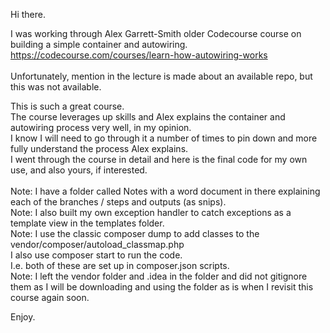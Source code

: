 Hi there.

I was working through Alex Garrett-Smith older Codecourse course on building a simple container and autowiring.
https://codecourse.com/courses/learn-how-autowiring-works<br><br>
Unfortunately, mention in the lecture is made about an available repo, but this was not available.

This is such a great course.<br>
The course leverages up skills and Alex explains the container and autowiring process very well, in my opinion.<br>
I know I will need to go through it a number of times to pin down and more fully understand the process Alex explains.<br>
I went through the course in detail and here is the final code for my own use, and also yours, if interested.<br><br>
Note:  I have a folder called Notes with a word document in there explaining each of the branches / steps and outputs (as snips).<br>
Note:  I also built my own exception handler to catch exceptions as a template view in the templates folder.<br>
Note:  I use the classic composer dump to add classes to the vendor/composer/autoload_classmap.php<br>
I also use composer start to run the code.<br>
I.e. both of these are set up in composer.json scripts.<br>
Note:  I left the vendor folder and .idea in the folder and did not gitignore them as I will be downloading and using the folder as is when I revisit this course again soon.

Enjoy.
